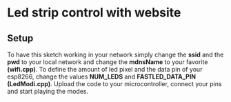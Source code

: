 # Led strip control with website

## Setup

To have this sketch working in your network simply change the **ssid** and the **pwd** to your local network and change the **mdnsName**
to your favorite **(wifi.cpp)**. To define the amount of led pixel and the data pin of your esp8266, change the values **NUM_LEDS** and
**FASTLED_DATA_PIN** **(LedModi.cpp)**. Upload the code to your microcontroller, connect your pins and start playing the modes.
